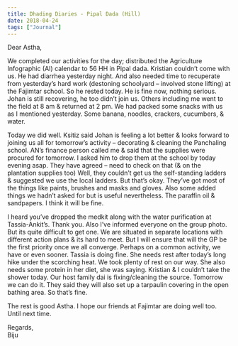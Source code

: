 ```yaml
---
title: Dhading Diaries - Pipal Dada (Hill)
date: 2018-04-24
tags: ["Journal"]
---
```


Dear Astha,

We completed our activities for the day; distributed the Agriculture Infographic (AI) calendar to 56 HH in Pipal dada. Kristian couldn’t come with us. He had diarrhea yesterday night. And also needed time to recuperate from yesterday’s hard work (destoning schoolyard – involved stone lifting) at the Fajimtar school. So he rested today. He is fine now, nothing serious. Johan is still recovering, he too didn’t join us. Others including me went to the field at 8 am & returned at 2 pm. We had packed some snacks with us as I mentioned yesterday. Some banana, noodles, crackers, cucumbers, & water.

Today we did well. Ksitiz said Johan is feeling a lot better & looks forward to joining us all for tomorrow’s activity – decorating & cleaning the Panchaling school. AN’s finance person called me & said that the supplies were procured for tomorrow. I asked him to drop them at the school by today evening asap. They have agreed – need to check on that (& on the plantation supplies too) Well, they couldn’t get us the self-standing ladders & suggested we use the local ladders. But that’s okay. They’ve got most of the things like paints, brushes and masks and gloves. Also some added things we hadn’t asked for but is useful nevertheless. The paraffin oil & sandpapers. I think it will be fine.

I heard you’ve dropped the medkit along with the water purification at Tassia-Ankit’s. Thank you. Also I’ve informed everyone on the group photo. But its quite difficult to get one. We are situated in separate locations with different action plans & its hard to meet. But I will ensure that will the GP be the first priority once we all converge. Perhaps on a common activity, we have or even sooner. Tassia is doing fine. She needs rest after today’s long hike under the scorching heat. We took plenty of rest on our way. She also needs some protein in her diet, she was saying. Kristian & I couldn’t take the shower today. Our host family dai is fixing/cleaning the source. Tomorrow we can do it. They said they will also set up a tarpaulin covering in the open bathing area. So that’s fine.

The rest is good Astha. I hope our friends at Fajimtar are doing well too. Until next time.

Regards,  
Biju
